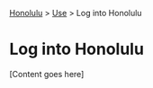 <a href="../overview.md">Honolulu</a> > <a href="../overview.md">Use</a> > Log into Honolulu

# Log into Honolulu

[Content goes here]
